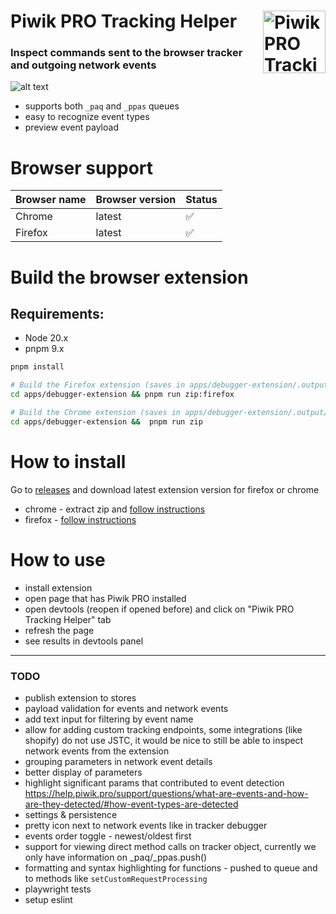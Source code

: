 # Piwik PRO Tracking Helper <img src="/docs/logo-transparent.png" width="100" align="right" alt="Piwik PRO Tracking Helper">

### Inspect commands sent to the browser tracker and outgoing network events

![alt text](/docs/preview.png)

- supports both `_paq` and `_ppas` queues
- easy to recognize event types
- preview event payload

# Browser support

| Browser name | Browser version | Status |
| :----------- | :-------------- | :----- |
| Chrome       | latest          | ✅     |
| Firefox      | latest          | ✅     |

# Build the browser extension

## Requirements:

- Node 20.x
- pnpm 9.x

```bash
pnpm install

# Build the Firefox extension (saves in apps/debugger-extension/.output/piwik-pro-tracking-helper-{version}-firefox.zip)
cd apps/debugger-extension && pnpm run zip:firefox

# Build the Chrome extension (saves in apps/debugger-extension/.output/piwik-pro-tracking-helper-0.0.13-chrome.zip)
cd apps/debugger-extension &&  pnpm run zip
```

# How to install

Go to [releases](https://github.com/auto200/piwik-pro-tracking-helper/releases) and download latest extension version for firefox or chrome

- chrome - extract zip and [follow instructions](https://webkul.com/blog/how-to-install-the-unpacked-extension-in-chrome/)
- firefox - [follow instructions](https://extensionworkshop.com/documentation/develop/temporary-installation-in-firefox/)

# How to use

- install extension
- open page that has Piwik PRO installed
- open devtools (reopen if opened before) and click on "Piwik PRO Tracking Helper" tab
- refresh the page
- see results in devtools panel

---

### TODO

- publish extension to stores
- payload validation for events and network events
- add text input for filtering by event name
- allow for adding custom tracking endpoints, some integrations (like shopify) do not use JSTC, it would be nice to still be able to inspect network events from the extension
- grouping parameters in network event details
- better display of parameters
- highlight significant params that contributed to event detection https://help.piwik.pro/support/questions/what-are-events-and-how-are-they-detected/#how-event-types-are-detected
- settings & persistence
- pretty icon next to network events like in tracker debugger
- events order toggle - newest/oldest first
- support for viewing direct method calls on tracker object, currently we only have information on \_paq/\_ppas.push()
- formatting and syntax highlighting for functions - pushed to queue and to methods like `setCustomRequestProcessing`
- playwright tests
- setup eslint
